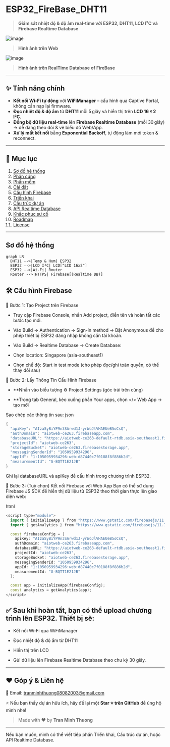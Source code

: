 # ESP32_FireBase_DHT11

> **Giám sát nhiệt độ & độ ẩm real‑time với ESP32, DHT11, LCD I²C và Firebase Realtime Database**

![image](https://github.com/user-attachments/assets/9e7f856f-32c5-4467-848f-2d19e0c756c1)
> **Hình ảnh trên Web**

![image](https://github.com/user-attachments/assets/ba8aacb3-dafe-4221-ad50-d22b4bf4cc83)
> **Hình ảnh trên RealTime Database of FireBase**
---

## ✨ Tính năng chính

- **Kết nối Wi‑Fi tự động** với **WiFiManager** – cấu hình qua Captive Portal, không cần nạp lại firmware.  
- **Đọc nhiệt độ & độ ẩm** từ **DHT11** mỗi 5 giây và hiển thị trên **LCD 16 × 2 I²C**.  
- **Đồng bộ dữ liệu real‑time** lên **Firebase Realtime Database** (mỗi 30 giây) → dễ dàng theo dõi & vẽ biểu đồ Web/App.  
- **Xử lý mất kết nối** bằng **Exponential Backoff**, tự động làm mới token & reconnect.

---

## 📁 Mục lục

1. [Sơ đồ hệ thống](#sơ-đồ-hệ-thống)  
2. [Phần cứng](#phần-cứng)  
3. [Phần mềm](#phần-mềm)  
4. [Cài đặt](#cài-đặt)  
5. [Cấu hình Firebase](#cấu-hình-firebase)  
6. [Triển khai](#triển-khai)  
7. [Cấu trúc dự án](#cấu-trúc-dự-án)  
8. [API Realtime Database](#api-realtime-database)  
9. [Khắc phục sự cố](#khắc-phục-sự-cố)  
10. [Roadmap](#roadmap)  
11. [License](#license)

---

## Sơ đồ hệ thống

```mermaid
graph LR
  DHT11 -->|Temp & Hum| ESP32
  ESP32 -->|LCD I²C| LCD["LCD 16x2"]
  ESP32 -->|Wi‑Fi| Router
  Router -->|HTTPS| Firebase[(Realtime DB)]
```
## 🛠️ Cấu hình Firebase

🔹 Bước 1: Tạo Project trên Firebase

- Truy cập Firebase Console, nhấn Add project, điền tên và hoàn tất các bước tạo mới.

- Vào Build → Authentication → Sign-in method → Bật Anonymous để cho phép thiết bị ESP32 đăng nhập không cần tài khoản.

- Vào Build → Realtime Database → Create Database:

+ Chọn location: Singapore (asia-southeast1)

+ Chọn chế độ: Start in test mode (cho phép đọc/ghi toàn quyền, có thể thay đổi sau)

🔹 Bước 2: Lấy Thông Tin Cấu Hình Firebase

- **Nhấn vào biểu tượng ⚙ Project Settings (góc trái trên cùng)

- **Trong tab General, kéo xuống phần Your apps, chọn </> Web App → tạo mới

Sao chép các thông tin sau:
json
```cpp
{
  "apiKey": "AIzaSyBiYP9n3SArwd1J-yrWoJlVHAEUeB5oCsQ",
  "authDomain": "aiotweb-ce263.firebaseapp.com",
  "databaseURL": "https://aiotweb-ce263-default-rtdb.asia-southeast1.firebasedatabase.app",
  "projectId": "aiotweb-ce263",
  "storageBucket": "aiotweb-ce263.firebasestorage.app",
  "messagingSenderId": "1050959934296",
  "appId": "1:1050959934296:web:d87440c7f0188f8f886b2d",
  "measurementId": "G-BQTT1E21JB"
}
```
Ghi lại databaseURL và apiKey để cấu hình trong chương trình ESP32.

🔹 Bước 3: (Tuỳ chọn) Kết nối Firebase với Web App
Bạn có thể sử dụng Firebase JS SDK để hiển thị dữ liệu từ ESP32 theo thời gian thực lên giao diện web:

html
```cpp
<script type="module">
  import { initializeApp } from "https://www.gstatic.com/firebasejs/11.7.3/firebase-app.js";
  import { getAnalytics } from "https://www.gstatic.com/firebasejs/11.7.3/firebase-analytics.js";

  const firebaseConfig = {
    apiKey: "AIzaSyBiYP9n3SArwd1J-yrWoJlVHAEUeB5oCsQ",
    authDomain: "aiotweb-ce263.firebaseapp.com",
    databaseURL: "https://aiotweb-ce263-default-rtdb.asia-southeast1.firebasedatabase.app",
    projectId: "aiotweb-ce263",
    storageBucket: "aiotweb-ce263.firebasestorage.app",
    messagingSenderId: "1050959934296",
    appId: "1:1050959934296:web:d87440c7f0188f8f886b2d",
    measurementId: "G-BQTT1E21JB"
  };

  const app = initializeApp(firebaseConfig);
  const analytics = getAnalytics(app);
</script>
```
## ✅ Sau khi hoàn tất, bạn có thể upload chương trình lên ESP32. Thiết bị sẽ:

- Kết nối Wi‑Fi qua WiFiManager

- Đọc nhiệt độ & độ ẩm từ DHT11

- Hiển thị trên LCD

- Gửi dữ liệu lên Firebase Realtime Database theo chu kỳ 30 giây.

---

## ❤️ Góp ý & Liên hệ

📩 Email: tranminhthuong08082003@gmail.com  

⭐ Nếu bạn thấy dự án hữu ích, hãy để lại một **Star ⭐ trên GitHub** để ủng hộ mình nhé!

> Made with ❤️ by **Tran Minh Thuong**

---

Nếu bạn muốn, mình có thể viết tiếp phần Triển khai, Cấu trúc dự án, hoặc API Realtime Database.



